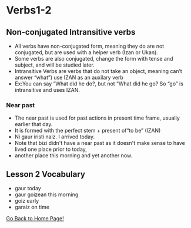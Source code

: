 # Verbs1-2

## Non-conjugated Intransitive verbs

*   All verbs have non-conjugated form, meaning they do are not conjugated, but are used with a helper verb (Izan or Ukan).
*   Some verbs are also conjugated, change the form with tense and subject, and will be studied later.
*   Intransitive Verbs are verbs that do not take an object, meaning can’t answer “what”) use IZAN as an auxilary verb
*   Ex:You can say “What did he do?, but not “What did he go? So “go” is intransitive and uses IZAN.

### Near past

*   The near past is used for past actions in present time frame, usually earlier that day.
*   It is formed with the perfect stem + present of“to be” (IZAN)
*   Ni gaur iristi naiz. I arrived today.
*   Note that bizi didn't have a near past as it doesn't make sense to have lived one place prior to today,
*   another place this morning and yet another now.

## Lesson 2 Vocabulary

*   gaur today
*   gaur goizean this morning
*   goiz early
*   garaiz on time

[ Go Back to Home Page!](..)